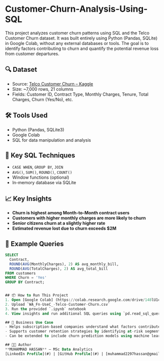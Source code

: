 # Customer-Churn-Analysis-Using-SQL

This project analyzes customer churn patterns using SQL and the Telco Customer Churn dataset. It was built entirely using Python (Pandas, SQLite) in Google Colab, without any external databases or tools. The goal is to identify factors contributing to churn and quantify the potential revenue loss from customer departures.

## 🔍 Dataset
- Source: [Telco Customer Churn – Kaggle](https://www.kaggle.com/datasets/blastchar/telco-customer-churn)
- Size: ~7,000 rows, 21 columns
- Fields: Customer ID, Contract Type, Monthly Charges, Tenure, Total Charges, Churn (Yes/No), etc.

## 🛠 Tools Used
- Python (Pandas, SQLite3)
- Google Colab
- SQL for data manipulation and analysis

## 🧪 Key SQL Techniques
- `CASE WHEN`, `GROUP BY`, `JOIN`
- `AVG()`, `SUM()`, `ROUND()`, `COUNT()`
- Window functions (optional)
- In-memory database via SQLite

## 📈 Key Insights
- **Churn is highest among Month-to-Month contract users**
- **Customers with higher monthly charges are more likely to churn**
- **Senior citizens churn at a slightly higher rate**
- **Estimated revenue lost due to churn exceeds $2M**

## 📌 Example Queries
```sql
SELECT
  Contract,
  ROUND(AVG(MonthlyCharges), 2) AS avg_monthly_bill,
  ROUND(AVG(TotalCharges), 2) AS avg_total_bill
FROM customers
WHERE Churn = 'Yes'
GROUP BY Contract;


## 📦 How to Run This Project
1. Open [Google Colab] (https://colab.research.google.com/drive/148lU1cs5WCnFDgAl2Rtcn0mZNkzxQWKD?usp=drive_link))
2. Upload `WA_Fn-UseC_-Telco-Customer-Churn.csv`
3. Run the provided `.ipynb` notebook
4. View insights and run additional SQL queries using `pd.read_sql_query(...)`

## 🧾 Business Use Case
- Helps subscription-based companies understand what factors contribute to customer churn.
- Supports customer retention strategies by identifying at-risk segments.
- Can be extended to include churn prediction models using machine learning.

## 👨‍💻 Author
**MUHAMMAD HASSAN** – MSc Data Analytics  
[LinkedIn Profile](#) | [GitHub Profile](#) | [muhammad2297hassan@gmail.com](#)

